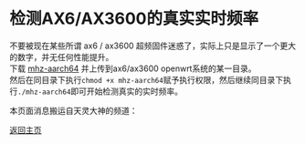 # 检测AX6/AX3600的真实实时频率        

不要被现在某些所谓 ax6 / ax3600 超频固件迷惑了，实际上只是显示了一个更大的数字，并无任何性能提升。                      
下载 [mhz-aarch64](https://github.com/BingMeme/OpenWrt_CN/raw/main/sh/clockHz/mhz-aarch64) 并上传到ax6/ax3600 openwrt系统的某一目录。           
然后在同目录下执行`chmod +x mhz-aarch64`赋予执行权限，然后继续同目录下执行`./mhz-aarch64`即可开始检测真实的实时频率。          

本页面消息搬运自天灵大神的频道：        
<script async src="https://telegram.org/js/telegram-widget.js?19" data-telegram-post="nanopi_r2s/504" data-width="100%"></script>           


[返回主页](https://bingmeme.github.io/OpenWrt_CN/)  
